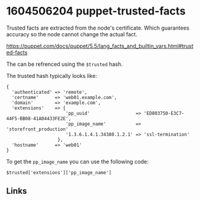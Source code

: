 # 1604506204 puppet-trusted-facts
Trusted facts are extracted from the node's certificate. Which guarantees accuracy so the node cannot change the actual fact.

https://puppet.com/docs/puppet/5.5/lang_facts_and_builtin_vars.html#trusted-facts

The can be refrenced using the `$trusted` hash. 

The trusted hash typically looks like:
```
{
  'authenticated' => 'remote',
  'certname'      => 'web01.example.com',
  'domain'        => 'example.com',
  'extensions'    => {
                      'pp_uuid'                 => 'ED803750-E3C7-44F5-BB08-41A04433FE2E',
                      'pp_image_name'           => 'storefront_production'
                      '1.3.6.1.4.1.34380.1.2.1' => 'ssl-termination'
                   },
  'hostname'      => 'web01'
}
```

To get the `pp_image_name` you can use the following code:
```
$trusted['extensions']['pp_image_name']
```


## Links
